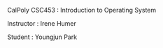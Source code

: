 CalPoly CSC453 : Introduction to Operating System

Instructor : Irene Humer

Student : Youngjun Park
